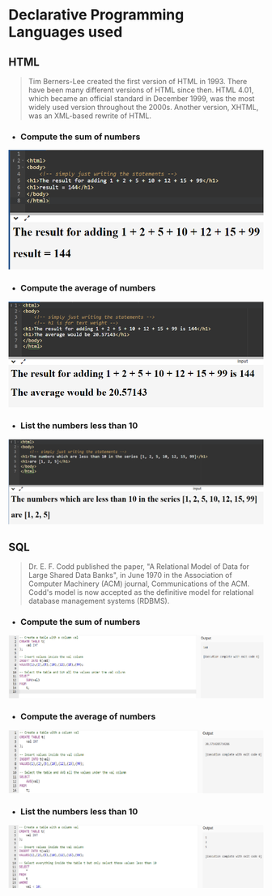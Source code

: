 # **Declarative Programming Languages used**

## **HTML**
>Tim Berners-Lee created the first version of HTML in 1993. There have been many different versions of HTML since then. HTML 4.01, which became an official standard in December 1999, was the most widely used version throughout the 2000s. Another version, XHTML, was an XML-based rewrite of HTML.

- ### **Compute the sum of numbers**

![](Declarative%20Screenshots/HTMLSum.png)

- ### **Compute the average of numbers**

![](Declarative%20Screenshots/HTMLAverage.png)

- ### **List the numbers less than 10**

![](Declarative%20Screenshots/HTMLlessTen.png)

## **SQL**

>Dr. E. F. Codd published the paper, "A Relational Model of Data for Large Shared Data Banks", in June 1970 in the Association of Computer Machinery (ACM) journal, Communications of the ACM. Codd's model is now accepted as the definitive model for relational database management systems (RDBMS).


- ### **Compute the sum of numbers**

![](Declarative%20Screenshots/SQLSum.png)

- ### **Compute the average of numbers**

![](Declarative%20Screenshots/SQLAverage.png)

- ### **List the numbers less than 10**

![](Declarative%20Screenshots/SQLLessTen.png)

